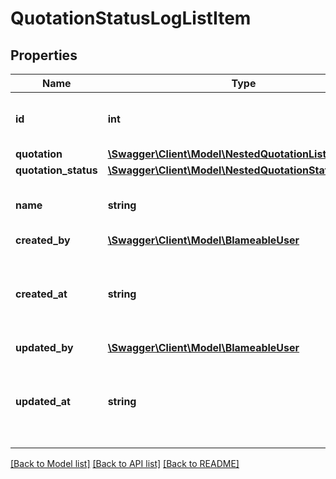 # QuotationStatusLogListItem

## Properties
Name | Type | Description | Notes
------------ | ------------- | ------------- | -------------
**id** | **int** | The ID of the quotation status log. | [optional] 
**quotation** | [**\Swagger\Client\Model\NestedQuotationListItem**](NestedQuotationListItem.md) |  | [optional] 
**quotation_status** | [**\Swagger\Client\Model\NestedQuotationStatusListItem**](NestedQuotationStatusListItem.md) |  | [optional] 
**name** | **string** | The name of the quotation status log. | [optional] 
**created_by** | [**\Swagger\Client\Model\BlameableUser**](BlameableUser.md) |  | [optional] 
**created_at** | **string** | The creation date of the object in ATOM/ISO-8601 format | [optional] 
**updated_by** | [**\Swagger\Client\Model\BlameableUser**](BlameableUser.md) |  | [optional] 
**updated_at** | **string** | The creation date of the object in ATOM/ISO-8601 format | [optional] 

[[Back to Model list]](../README.md#documentation-for-models) [[Back to API list]](../README.md#documentation-for-api-endpoints) [[Back to README]](../README.md)



